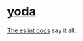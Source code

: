 [yoda](https://eslint.org/docs/rules/yoda)
==========================================
[The eslint docs](https://eslint.org/docs/rules/yoda) say it all.
